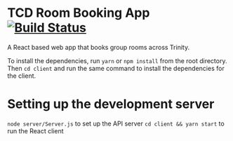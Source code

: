 # TCD Room Booking App [![Build Status](https://travis-ci.com/Bubba/room-booking-tcd.svg?token=Wqfee95SqTKzjdVWdZ2t&branch=master)](https://travis-ci.com/Bubba/room-booking-tcd)

A React based web app that books group rooms across Trinity.

To install the dependencies, run `yarn` or `npm install` from the root directory.
Then `cd client` and run the same command to install the dependencies for the client.

# Setting up the development server

`node server/Server.js` to set up the API server
`cd client && yarn start` to run the React client
